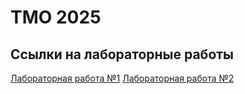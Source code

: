 # TMO 2025
## Ссылки на лабораторные работы
[Лабораторная работа №1](https://github.com/rtpadalko/TMO/tree/EDA)
[Лабораторная работа №2](https://github.com/rtpadalko/TMO/tree/MISSING)
